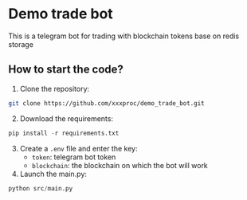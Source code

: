 # Demo trade bot

This is a telegram bot for trading with blockchain tokens base on redis storage

## How to start the code?

1. Clone the repository: 
```bash
git clone https://github.com/xxxproc/demo_trade_bot.git
```
2. Download the requirements:
```python
pip install -r requirements.txt
```
3. Create a `.env` file and enter the key:
    - `token`: telegram bot token
    - `blockchain`: the blockchain on which the bot will work
4. Launch the main.py:
```python
python src/main.py
```
